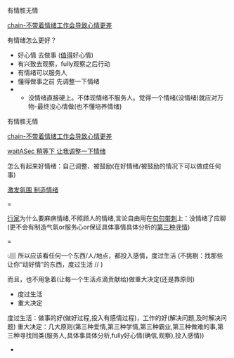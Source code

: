 
有情胜无情

[chain-不带着情绪工作会导致心情更差](https://github.com/7900ms/000nottheater_deserted_systemlibrary/blob/master/supplementary/chain-不带着情绪工作会导致心情更差.md)

有情绪怎么更好？
- 好心情 去做事 ([值得](https://github.com/7900ms/000nottheater_deserted_systemlibrary/tree/master/small)好心情)
- 有兴致去观察，fully观察之后行动
- 有情绪可以服务人
- 懂得做事之前 先调整一下情绪
- - 没情绪直接硬上。不体现情绪不服务人。觉得一个情绪(没情绪)就应对万物-最终没心情做(也不懂培养情绪)

有情胜无情

[chain-不带着情绪工作会导致心情更差](https://github.com/7900ms/000nottheater_deserted_systemlibrary/blob/master/supplementary/chain-不带着情绪工作会导致心情更差.md)

[waitASec 稍等下 让我调整一下情绪](https://github.com/7900ms/000nottheater_deserted_systemlibrary/blob/master/supplementary/term-聊句-不要看我(稍等下%2C让我调整一下情绪).md)

怎么有起来好情绪：自己调整、被鼓励(在好情绪/被鼓励的情况下可以做成任何事)

[激发氛围 制造情绪](https://github.com/7900ms/000nottheater_deserted_systemlibrary/blob/master/supplementary/term-聊句-制造气氛.md)

=

[行家](https://github.com/7900ms/000nottheater_deserted_systemlibrary/blob/master/supplementary/chain-听行家的导致被坑.md)为什么要麻痹情绪,不照顾人的情绪,言论自由用在[句句带刺](https://github.com/7900ms/000nottheater_deserted_systemlibrary/blob/master/supplementary/term-聊句-不得罪人(不需要).md)上：没情绪了应聊(更不会有制造气氛or服务心or保证具体事情具体分析的[第三种寻情](https://github.com/7900ms/000nottheater_deserted_systemlibrary/tree/master/small))

=

 👆🏽 所以应该看任何一个东西/人/地点，都投入感情，度过生活 (不挑剔：找那些让你“动好情”的东西，度过生活 // )
 
而且，也不用急着(让每一个生活点滴贡献给)做重大决定(还是靠原则)

- 度过生活
- 重大决定

度过生活：做事的好(做好过程,投入有感情过程)，工作的好(解决问题,及时解决问题)
重大决定：几大原则(第三种爱情,第三种学情,第三种霸业,第三种做难的事,第三种寻找同类(服务人,具体事具体分析,fully好心情(确信,观察),投入感情))

-
